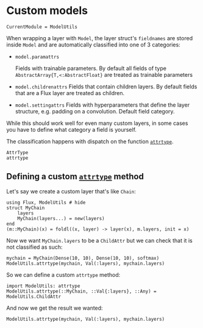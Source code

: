 # Custom models

```@meta
CurrentModule = ModelUtils
```

When wrapping a layer with `Model`, the layer struct's `fieldnames` are stored inside `Model` and are automatically classified into one of 3 categories:

- `model.paramattrs`

    Fields with trainable parameters.
    By default all fields of type `AbstractArray{T,<:AbstractFloat}` are treated as trainable parameters

- `model.childrenattrs`
    Fields that contain children layers. By default fields that are a Flux layer are treated as children.

- `model.settingattrs` 
    Fields with hyperparameters that define the layer structure, e.g. padding on a convolution. Default field category.

While this should work well for even many custom layers, in some cases you have to define what category a field is yourself.

The classification happens with dispatch on the function [`attrtype`](@ref).

```@docs
AttrType
attrtype
```

## Defining a custom [`attrtype`](@ref) method

Let's say we create a custom layer that's like `Chain`:

```@example customchain
using Flux, ModelUtils # hide
struct MyChain
    layers
    MyChain(layers...) = new(layers)
end
(m::MyChain)(x) = foldl((x, layer) -> layer(x), m.layers, init = x)
```

Now we want `MyChain.layers` to be a `ChildAttr` but we can check that it is not classified as such:

```@example customchain
mychain = MyChain(Dense(10, 10), Dense(10, 10), softmax)
ModelUtils.attrtype(mychain, Val(:layers), mychain.layers)
```

So we can define a custom `attrtype` method:

```@example customchain
import ModelUtils: attrtype
ModelUtils.attrtype(::MyChain, ::Val{:layers}, ::Any) = ModelUtils.ChildAttr
``` 

And now we get the result we wanted:

```@example customchain
ModelUtils.attrtype(mychain, Val(:layers), mychain.layers)
```
